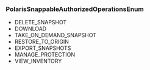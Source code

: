 ### PolarisSnappableAuthorizedOperationsEnum
- DELETE_SNAPSHOT
- DOWNLOAD
- TAKE_ON_DEMAND_SNAPSHOT
- RESTORE_TO_ORIGIN
- EXPORT_SNAPSHOTS
- MANAGE_PROTECTION
- VIEW_INVENTORY

